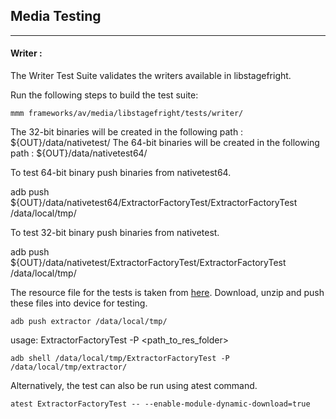 ## Media Testing ##
---
#### Writer :
The Writer Test Suite validates the writers available in libstagefright.

Run the following steps to build the test suite:
```
mmm frameworks/av/media/libstagefright/tests/writer/
```

The 32-bit binaries will be created in the following path : ${OUT}/data/nativetest/
The 64-bit binaries will be created in the following path : ${OUT}/data/nativetest64/

To test 64-bit binary push binaries from nativetest64.

adb push ${OUT}/data/nativetest64/ExtractorFactoryTest/ExtractorFactoryTest /data/local/tmp/

To test 32-bit binary push binaries from nativetest.

adb push ${OUT}/data/nativetest/ExtractorFactoryTest/ExtractorFactoryTest /data/local/tmp/

The resource file for the tests is taken from [here](https://dl.google.com/android-unittest/media/frameworks/av/media/libstagefright/tests/extractorFactory/extractor-1.5.zip).
Download, unzip and push these files into device for testing.

```
adb push extractor /data/local/tmp/
```

usage: ExtractorFactoryTest -P \<path_to_res_folder\>
```
adb shell /data/local/tmp/ExtractorFactoryTest -P /data/local/tmp/extractor/
```
Alternatively, the test can also be run using atest command.

```
atest ExtractorFactoryTest -- --enable-module-dynamic-download=true
```
